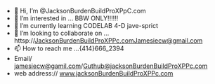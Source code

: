 - 👋 Hi, I’m @JacksonBurdenBuildProXPpC.com
- 👀 I’m interested in ... BBW ONLY!!!!!!
- 🌱 I’m currently learning  CODELAB  4-D jave-sprict
- 💞️ I’m looking to collaborate on ... httsp://JacksonBurdenBuildProXPPc.comJamesiecw@gmail.com
- 📫 How to reach me ...{414}666_2394
- Email/ jamesiecw@gamil.com/Guthub@jacksonBurdenBuildProXPPc.com
- web address:// www.jacksonBurdenBuildProXPPc.com

<!---
JacksonBurdenBuildProXPcom/JacksonBurdenBuildProXPcom is a ✨ special ✨ repository because its `README.md` (this file) appears on your GitHub profile.
You can click the Preview link to take a look at your changes.
--->
